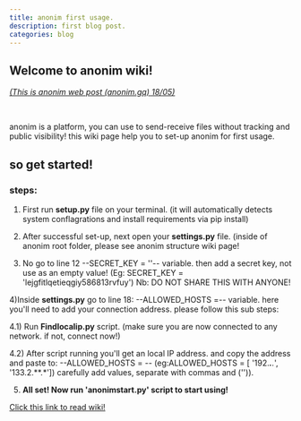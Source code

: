 ```yaml
---
title: anonim first usage.
description: first blog post.
categories: blog
---
```




<div class="markdown-body">
<h2>Welcome to anonim wiki!</h2>
<p><span style="text-decoration: underline;"><em>(This is anonim web post <a href="anonim.gq">(anonim.gq)</a> 18/05)</em></span></p>
<p>&nbsp;</p>
<p>anonim is a platform, you can use to send-receive files without tracking and public visibility! this wiki page help you to set-up anonim for first usage.</p>
<h2><a id="user-content-so-get-started" class="anchor" href="https://github.com/soorajpazeekal/anonim/wiki/Wiki-First-use!#so-get-started" aria-hidden="true"></a>so get started!</h2>
<h3><a id="user-content-steps" class="anchor" href="https://github.com/soorajpazeekal/anonim/wiki/Wiki-First-use!#steps" aria-hidden="true"></a>steps:</h3>
<ol>
<li>
<p>First run&nbsp;<strong>setup.py</strong>&nbsp;file on your terminal. (it will automatically detects system conflagrations and install requirements via pip install)</p>
</li>
<li>
<p>After successful set-up, next open your&nbsp;<strong>settings.py</strong>&nbsp;file. (inside of anonim root folder, please see anonim structure wiki page!</p>
</li>
<li>
<p>No go to line 12 --SECRET_KEY = ''-- variable. then add a secret key, not use as an empty value! (Eg: SECRET_KEY = 'lejgfitlqetieqgiy586813rvfuy') Nb: DO NOT SHARE THIS WITH ANYONE!</p>
</li>
</ol>
<p>4)Inside&nbsp;<strong>settings.py</strong>&nbsp;go to line 18: --ALLOWED_HOSTS =-- variable. here you'll need to add your connection address. please follow this sub steps:</p>
<p>4.1) Run&nbsp;<strong>Findlocalip.py</strong>&nbsp;script. (make sure you are now connected to any network. if not, connect now!)</p>
<p>4.2) After script running you'll get an local IP address. and copy the address and paste to: --ALLOWED_HOSTS = -- (eg:ALLOWED_HOSTS = [ '192.<em><strong>.</strong>.</em>', '133.2.**.*']) carefully add values, separate with commas and ('')).</p>
<ol start="5">
<li><strong>All set! Now run 'anonimstart.py' script to start using!</strong></li>
</ol>
</div>
<div id="wiki-footer" class="mt-5 muted-link wiki-footer"><a href="https://github.com/soorajpazeekal/anonim/wiki/Wiki-First-use!">Click this link to read wiki!</a></div>
